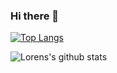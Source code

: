 ### Hi there 👋

[![Top Langs](https://github-readme-stats.vercel.app/api/top-langs/?username=visylvius&layout=compact)](https://github.com/visylvius/github-readme-stats)

![Lorens's github stats](https://github-readme-stats.vercel.app/api?username=visylvius&show_icons=true&theme=dark)
<!--
**Visylvius/Visylvius** is a ✨ _special_ ✨ repository because its `README.md` (this file) appears on your GitHub profile.

Here are some ideas to get you started:

- 🔭 I’m currently working on ...
- 🌱 I’m currently learning ...
- 👯 I’m looking to collaborate on ...
- 🤔 I’m looking for help with ...
- 💬 Ask me about ...
- 📫 How to reach me: ...
- 😄 Pronouns: ...
- ⚡ Fun fact: ...
-->
